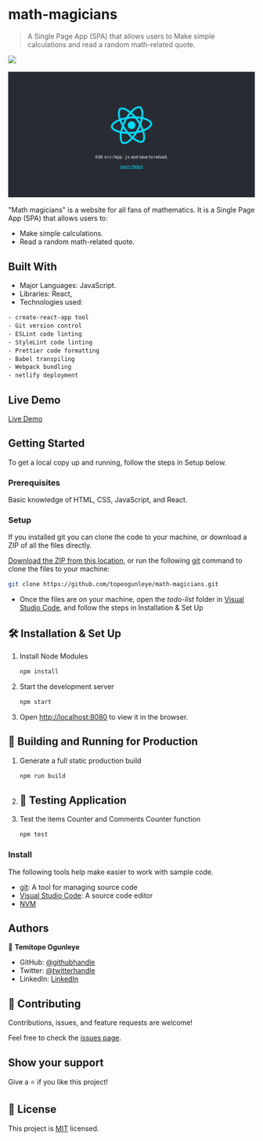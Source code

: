 # math-magicians
> A Single Page App (SPA) that allows users to Make simple calculations and read a random math-related quote.

  
![](https://img.shields.io/badge/Microverse-blueviolet)

![screenshot](./sec.png)

"Math magicians" is a website for all fans of mathematics. It is a Single Page App (SPA) that allows users to:
- Make simple calculations. 
- Read a random math-related quote.

## Built With

- Major Languages: JavaScript.
- Libraries: React,
- Technologies used: 

``` bash
- create-react-app tool
- Git version control
- ESLint code linting
- StyleLint code linting
- Prettier code formatting
- Babel transpiling
- Webpack bundling
- netlify deployment
```
## Live Demo

[Live Demo](https://math-magicians-netlify.netlify.app/)

## Getting Started
To get a local copy up and running, follow the steps in Setup below.

### Prerequisites
Basic knowledge of HTML, CSS, JavaScript, and React.

### Setup
If you installed git you can clone the code to your machine, or download a ZIP of all the files directly.

[Download the ZIP from this location](https://github.com/topeogunleye/math-magicians/archive/refs/heads/main.zip), or run the following [git](https://git-scm.com/downloads) command to clone the files to your machine:

```bash
git clone https://github.com/topeogunleye/math-magicians.git
```

- Once the files are on your machine, open the _todo-list_ folder in [Visual Studio Code](https://code.visualstudio.com/), and follow the steps in Installation & Set Up

## 🛠 Installation & Set Up

1. Install Node Modules

   ```sh
   npm install
   ```

2. Start the development server

   ```sh
   npm start
   ```

3. Open [http://localhost:8080](http://localhost:8080) to view it in the browser.

## 🚀 Building and Running for Production

1. Generate a full static production build

   ```sh
   npm run build
   ```
4. ## 🚀 Testing Application

1. Test the items Counter and Comments Counter function

   ```sh
   npm test
### Install

The following tools help make easier to work with sample code.

- [git](https://git-scm.com/downloads): A tool for managing source code
- [Visual Studio Code](https://code.visualstudio.com/): A source code editor
- [NVM](https://github.com/nvm-sh/nvm)

## Authors

👤 **Temitope Ogunleye**

- GitHub: [@githubhandle](https://github.com/topeogunleye)
- Twitter: [@twitterhandle](https://twitter.com/topeogunleye21)
- LinkedIn: [LinkedIn](https://linkedin.com/in/ogunleye)

## 🤝 Contributing

Contributions, issues, and feature requests are welcome!

Feel free to check the [issues page](https://github.com/topeogunleye/math-magicians/issues).

## Show your support

Give a ⭐️ if you like this project!


## 📝 License

This project is [MIT](./MIT.md) licensed.
